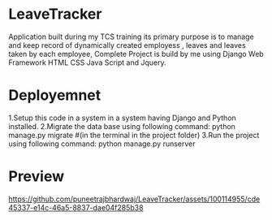 # LeaveTracker
Application built during my TCS training its primary purpose is to manage and keep record of dynamically created employess , leaves and leaves taken by each employee, Complete Project is build by me using Django Web Framework HTML CSS Java Script and Jquery.

# Deployemnet
1.Setup this code in a system in a system having Django and Python installed.
2.Migrate the data base using following command:
python manage.py migrate #(in the terminal in the project folder)
3.Run the project using following command:
python manage.py runserver

# Preview

https://github.com/puneetrajbhardwaj/LeaveTracker/assets/100114955/cde45337-e14c-46a5-8837-dae04f285b38

